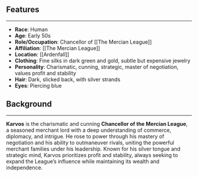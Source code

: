 ## Features
---
- **Race**: Human
- **Age**: Early 50s
- **Role/Occupation**: Chancellor of [[The Mercian League]]
- **Affiliation**: [[The Mercian League]]
- **Location**: [[Ardenfall]]
- **Clothing**: Fine silks in dark green and gold, subtle but expensive jewelry
- **Personality**:  Charismatic, cunning, strategic, master of negotiation, values profit and stability
- **Hair**: Dark, slicked back, with silver strands
- **Eyes**: Piercing blue
## Background
---
**Karvos** is the charismatic and cunning **Chancellor of the Mercian League**, a seasoned merchant lord with a deep understanding of commerce, diplomacy, and intrigue. He rose to power through his mastery of negotiation and his ability to outmaneuver rivals, uniting the powerful merchant families under his leadership. Known for his silver tongue and strategic mind, Karvos prioritizes profit and stability, always seeking to expand the League’s influence while maintaining its wealth and independence.
